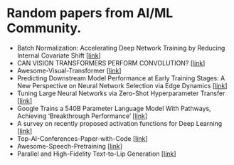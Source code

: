 # Random papers from AI/ML Community.
* Batch Normalization: Accelerating Deep Network Training by Reducing Internal Covariate Shift [[link](https://arxiv.org/pdf/1502.03167.pdf)]
* CAN VISION TRANSFORMERS PERFORM CONVOLUTION? [[link](https://arxiv.org/pdf/2111.01353.pdf)]
* Awesome-Visual-Transformer [[link](https://github.com/dk-liang/Awesome-Visual-Transformer)]
* Predicting Downstream Model Performance at Early Training Stages: A New Perspective on Neural Network Selection via Edge Dynamics [[link](https://medium.com/syncedreview/predicting-downstream-model-performance-at-early-training-stages-a-new-perspective-on-neural-97fcede9fe1c)]
* Tuning Large Neural Networks via Zero-Shot Hyperparameter Transfer [[link](https://www.microsoft.com/en-us/research/uploads/prod/2021/11/TP5.pdf)]
* Google Trains a 540B Parameter Language Model With Pathways, Achieving ‘Breakthrough Performance’ [[link](https://medium.com/syncedreview/google-trains-a-540b-parameter-language-model-with-pathways-achieving-breakthrough-performance-a59eb24dcd47)]
* A survey on recently proposed activation functions for Deep Learning [[link](https://arxiv.org/abs/2204.02921)]
* Top-AI-Conferences-Paper-with-Code [[link](https://github.com/MLNLP-World/Top-AI-Conferences-Paper-with-Code)]
* Awesome-Speech-Pretraining [[link](https://github.com/ddlBoJack/Awesome-Speech-Pretraining)]
* Parallel and High-Fidelity Text-to-Lip Generation [[link](https://github.com/Dianezzy/ParaLip)]
